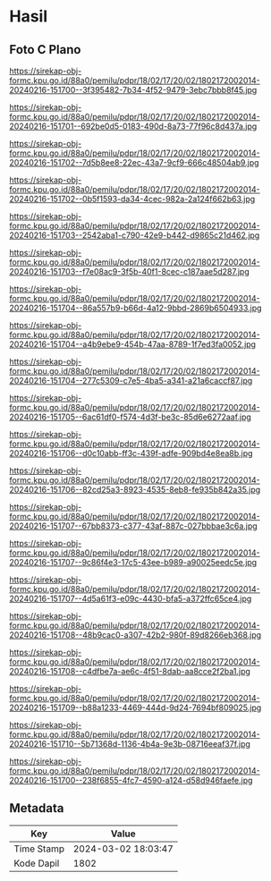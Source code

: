 # Hasil

## Foto C Plano

https://sirekap-obj-formc.kpu.go.id/88a0/pemilu/pdpr/18/02/17/20/02/1802172002014-20240216-151700--3f395482-7b34-4f52-9479-3ebc7bbb8f45.jpg

https://sirekap-obj-formc.kpu.go.id/88a0/pemilu/pdpr/18/02/17/20/02/1802172002014-20240216-151701--692be0d5-0183-490d-8a73-77f96c8d437a.jpg

https://sirekap-obj-formc.kpu.go.id/88a0/pemilu/pdpr/18/02/17/20/02/1802172002014-20240216-151702--7d5b8ee8-22ec-43a7-9cf9-666c48504ab9.jpg

https://sirekap-obj-formc.kpu.go.id/88a0/pemilu/pdpr/18/02/17/20/02/1802172002014-20240216-151702--0b5f1593-da34-4cec-982a-2a124f662b63.jpg

https://sirekap-obj-formc.kpu.go.id/88a0/pemilu/pdpr/18/02/17/20/02/1802172002014-20240216-151703--2542aba1-c790-42e9-b442-d9865c21d462.jpg

https://sirekap-obj-formc.kpu.go.id/88a0/pemilu/pdpr/18/02/17/20/02/1802172002014-20240216-151703--f7e08ac9-3f5b-40f1-8cec-c187aae5d287.jpg

https://sirekap-obj-formc.kpu.go.id/88a0/pemilu/pdpr/18/02/17/20/02/1802172002014-20240216-151704--86a557b9-b66d-4a12-9bbd-2869b6504933.jpg

https://sirekap-obj-formc.kpu.go.id/88a0/pemilu/pdpr/18/02/17/20/02/1802172002014-20240216-151704--a4b9ebe9-454b-47aa-8789-1f7ed3fa0052.jpg

https://sirekap-obj-formc.kpu.go.id/88a0/pemilu/pdpr/18/02/17/20/02/1802172002014-20240216-151704--277c5309-c7e5-4ba5-a341-a21a6caccf87.jpg

https://sirekap-obj-formc.kpu.go.id/88a0/pemilu/pdpr/18/02/17/20/02/1802172002014-20240216-151705--6ac61df0-f574-4d3f-be3c-85d6e6272aaf.jpg

https://sirekap-obj-formc.kpu.go.id/88a0/pemilu/pdpr/18/02/17/20/02/1802172002014-20240216-151706--d0c10abb-ff3c-439f-adfe-909bd4e8ea8b.jpg

https://sirekap-obj-formc.kpu.go.id/88a0/pemilu/pdpr/18/02/17/20/02/1802172002014-20240216-151706--82cd25a3-8923-4535-8eb8-fe935b842a35.jpg

https://sirekap-obj-formc.kpu.go.id/88a0/pemilu/pdpr/18/02/17/20/02/1802172002014-20240216-151707--67bb8373-c377-43af-887c-027bbbae3c6a.jpg

https://sirekap-obj-formc.kpu.go.id/88a0/pemilu/pdpr/18/02/17/20/02/1802172002014-20240216-151707--9c86f4e3-17c5-43ee-b989-a90025eedc5e.jpg

https://sirekap-obj-formc.kpu.go.id/88a0/pemilu/pdpr/18/02/17/20/02/1802172002014-20240216-151707--4d5a61f3-e09c-4430-bfa5-a372ffc65ce4.jpg

https://sirekap-obj-formc.kpu.go.id/88a0/pemilu/pdpr/18/02/17/20/02/1802172002014-20240216-151708--48b9cac0-a307-42b2-980f-89d8266eb368.jpg

https://sirekap-obj-formc.kpu.go.id/88a0/pemilu/pdpr/18/02/17/20/02/1802172002014-20240216-151708--c4dfbe7a-ae6c-4f51-8dab-aa8cce2f2ba1.jpg

https://sirekap-obj-formc.kpu.go.id/88a0/pemilu/pdpr/18/02/17/20/02/1802172002014-20240216-151709--b88a1233-4469-444d-9d24-7694bf809025.jpg

https://sirekap-obj-formc.kpu.go.id/88a0/pemilu/pdpr/18/02/17/20/02/1802172002014-20240216-151710--5b71368d-1136-4b4a-9e3b-08716eeaf37f.jpg

https://sirekap-obj-formc.kpu.go.id/88a0/pemilu/pdpr/18/02/17/20/02/1802172002014-20240216-151700--238f6855-4fc7-4590-a124-d58d946faefe.jpg


## Metadata

| Key        | Value               |
| ---------- | ------------------- |
| Time Stamp | 2024-03-02 18:03:47 |
| Kode Dapil | 1802                |



